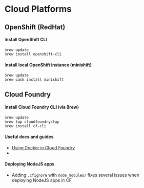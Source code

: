 # Cloud Platforms

## OpenShift (RedHat)

#### Install OpenShift CLI

```
brew update
brew install openshift-cli
```

#### Install local OpenShift instance (minishift)

```
brew update
brew cask install minishift
```

## Cloud Foundry

#### Install Cloud Foundry CLI (via Brew)

```
brew update
brew tap cloudfoundry/tap
brew install cf-cli
```

#### Useful docs and guides

- [Using Docker in Cloud Foundry](https://docs.cloudfoundry.org/adminguide/docker.html)
-

#### Deploying NodeJS apps

* Adding `.cfignore` with `node_modules/` fixes several issues when deploying NodeJS apps in CF
